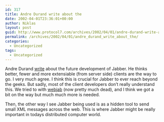 ```yaml
---
id: 317
title: Andre Durand write about the
date: 2002-04-01T23:36:01+00:00
author: Niklas
layout: post
guid: http://www.protocol7.com/archives/2002/04/01/andre-durand-write-about-the/
permalink: /archives/2002/04/01/andre_durand_write_about_the/
categories:
  - Uncategorized
tags:
  - Uncategorized
---
```

<div class='microid-22ad333e5b92507683f2b4e8b49d916bee5303d5'>
  <p>
    Andre Durand <a href="http://discuss.andredurand.com/stories/storyReader$276">write</a> about the future development of Jabber. He thinks better, fewer and more extensiable (from server side) clients are the way to go. I very much agree. I think this is crucial for Jabber to ever reach beyond the geeks. But sadly, most of the client developers don&#8217;t really understand this. We tried to with <a href="http://www.webjab.com">webjab</a> (now pretty much dead), and I think we got a bit on the way but much much more is needed.
  </p>
  
  <p>
    Then, the other way I see Jabber being used is as a hidden tool to send small XML messages across the web. This is where Jabber might be really important in todays distributed computer world.
  </p>
</div>